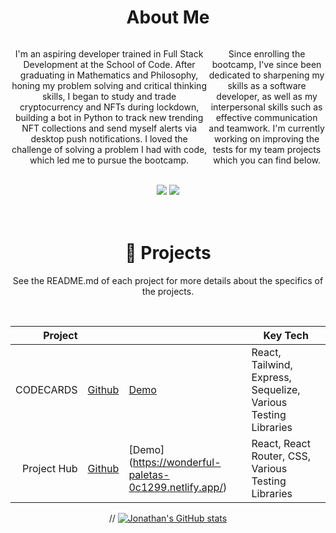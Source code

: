 <h1 align="center">About Me </h1>

<div style='display:flex; justify-content:center'>

<div style='display:flex; justify-content:center' align="center">
<p>
I'm an aspiring developer trained in Full Stack Development at the School of Code. After graduating in Mathematics and Philosophy, honing my problem solving and critical thinking skills, I began to study and trade cryptocurrency and NFTs during lockdown, building a bot in Python to track new trending NFT collections and send myself alerts via desktop push notifications. I loved the challenge of solving a problem I had with code, which led me to pursue the bootcamp. 
</p>
<p>
Since enrolling the bootcamp, I've since been dedicated to sharpening my skills as a software developer, as well as my interpersonal skills such as effective communication and teamwork. I'm currently working on improving the tests for my team projects which you can find below. 
</p>
</div>
</div>
<br>

  <div align="center"> 
  <a href = "mailto: jgregory12098@gmail.com"><img src="https://img.shields.io/badge/-Email-%23333?style=for-the-badge&logo=gmail&logoColor=white" target="_blank"></a>
  <a href="https://www.linkedin.com/in/jonathan-gregory-b725a3203/" target="_blank"><img src="https://img.shields.io/badge/-LinkedIn-%230077B5?style=for-the-badge&logo=linkedin&logoColor=white" target="_blank"></a> 
 </div>
<br><br>

<h1 align="center">💼 Projects</h1>
<p align="center">
See the README.md of each project for more details about the specifics of the projects.

</p>
<br>
<div align="center">

|               Project |                                                            |                                                          | Key Tech                 |
| --------------------: | ---------------------------------------------------------- | -------------------------------------------------------- | -------------------- |
| CODECARDS | [Github]([https://github.com/SchoolOfCode/bc13_final-project_front-end-beast-code](https://github.com/Grego12098/bc14_w7_project-frontend-sorcerers-of-code-Johnny)) | [Demo](codecards-jg.netlify.app) | React, Tailwind, Express, Sequelize, Various Testing Libraries |
|          Project Hub | [Github](https://github.com/dlrodev92/migthy_mini_minds)        | [Demo] (https://wonderful-paletas-0c1299.netlify.app/)         | React, React Router, CSS, Various Testing Libraries |

// [![Jonathan's GitHub stats](https://github-readme-stats.vercel.app/api?username=Grego12098)](https://github.com/Grego12098/github-readme-stats)

